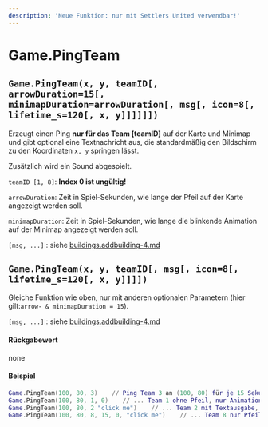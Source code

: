 ```yaml
---
description: 'Neue Funktion: nur mit Settlers United verwendbar!'
---
```


# Game.PingTeam

## `Game.PingTeam(x, y, teamID[, arrowDuration=15[, minimapDuration=arrowDuration[, msg[, icon=8[, lifetime_s=120[, x, y]]]]]])`

Erzeugt einen Ping **nur für das Team \[teamID]** auf der Karte und Minimap und gibt optional eine Textnachricht aus, die standardmäßig den Bildschirm zu den Koordinaten `x, y` springen lässt.

Zusätzlich wird ein Sound abgespielt.

`teamID [1, 8]`: **Index 0 ist ungültig!**

`arrowDuration`: Zeit in Spiel-Sekunden, wie lange der Pfeil auf der Karte angezeigt werden soll.

`minimapDuration`: Zeit in Spiel-Sekunden, wie lange die blinkende Animation auf der Minimap  angezeigt werden soll.

`[msg, ...]` : siehe [buildings.addbuilding-4.md](buildings.addbuilding-4.md "mention")

## `Game.PingTeam(x, y, teamID[, msg[, icon=8[, lifetime_s=120[, x, y]]]])`

Gleiche Funktion wie oben, nur mit anderen optionalen Parametern (hier gilt:`arrow- & minimapDuration = 15`).

`[msg, ...]` : siehe [buildings.addbuilding-4.md](buildings.addbuilding-4.md "mention")

#### Rückgabewert

none

#### Beispiel

```lua
Game.PingTeam(100, 80, 3)    // Ping Team 3 an (100, 80) für je 15 Sekunden
Game.PingTeam(100, 80, 1, 0)    // ... Team 1 ohne Pfeil, nur Animation auf der Minimap
Game.PingTeam(100, 80, 2 "click me")    // ... Team 2 mit Textausgabe, Bildschirm springt zu den Koordinaten
Game.PingTeam(100, 80, 8, 15, 0, "click me")    // ... Team 8 nur Pfeil und Nachricht
```
